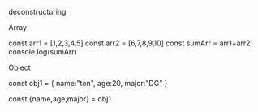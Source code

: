 deconstructuring

Array

const arr1 = [1,2,3,4,5]
const arr2 = [6,7,8,9,10]
const sumArr = arr1+arr2
console.log(sumArr)

Object

const obj1 = {
    name:"ton",
    age:20,
    major:"DG"
}

const {name,age,major} = obj1